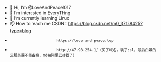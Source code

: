 - 👋 Hi, I’m @LoveAndPeace1017
- 👀 I’m interested in EveryThing
- 🌱 I’m currently learning Linux
- 📫 How to reach me CSDN：https://blog.csdn.net/m0_37138425?type=blog
-                          https://love-and-peace.top
-                          http://47.98.254.1/（买了域名，装了ssl，最后白嫖的云服务器不能备案，md被阿里云拦截了）

<!---
LoveAndPeace1017/LoveAndPeace1017 is a ✨ special ✨ repository because its `README.md` (this file) appears on your GitHub profile.
You can click the Preview link to take a look at your changes.
--->
